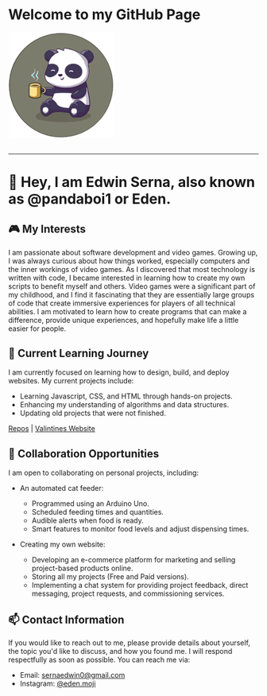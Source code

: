 # Welcome to my GitHub Page 
<img src="Panda.png" alt="Panda holding a mug" style="display: flex;  width: 42%; padding-bottom: 18px"/>

---
# 👋 Hey, I am Edwin Serna, also known as @pandaboi1 or Eden.

## 🎮 My Interests

I am passionate about software development and video games. Growing up, I was always curious about how things worked, especially computers and the inner workings of video games. As I discovered that most technology is written with code, I became interested in learning how to create my own scripts to benefit myself and others. Video games were a significant part of my childhood, and I find it fascinating that they are essentially large groups of code that create immersive experiences for players of all technical abilities. I am motivated to learn how to create programs that can make a difference, provide unique experiences, and hopefully make life a little easier for people.

## 🌱 Current Learning Journey

I am currently focused on learning how to design, build, and deploy websites. My current projects include:

- Learning Javascript, CSS, and HTML through hands-on projects.
- Enhancing my understanding of algorithms and data structures.
- Updating old projects that were not finished.

[Repos](https://github.com/pandaboi1?tab=repositories) | [Valintines Website](https://valentine-ptzi.onrender.com)

## 🤝 Collaboration Opportunities

I am open to collaborating on personal projects, including:

- An automated cat feeder:
  - Programmed using an Arduino Uno.
  - Scheduled feeding times and quantities.
  - Audible alerts when food is ready.
  - Smart features to monitor food levels and adjust dispensing times.

- Creating my own website:
  - Developing an e-commerce platform for marketing and selling project-based products online.
  - Storing all my projects (Free and Paid versions).
  - Implementing a chat system for providing project feedback, direct messaging, project requests, and commissioning services.

## 📫 Contact Information

If you would like to reach out to me, please provide details about yourself, the topic you'd like to discuss, and how you found me. I will respond respectfully as soon as possible. You can reach me via:

- Email: sernaedwin0@gmail.com
- Instagram: [@eden.moji](https://www.instagram.com/eden.moji/)


<!---Feel free to use this as a template for your GitHub page or provide feedback on how I can improve it.--->
